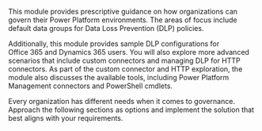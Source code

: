 This module provides prescriptive guidance on how
organizations can govern their Power Platform environments. The areas of
focus include default data groups for Data Loss
Prevention (DLP) policies. 

Additionally, this module provides sample DLP configurations for  
Office 365 and Dynamics 365 users. You will also explore 
more advanced scenarios that include custom connectors and managing 
DLP for HTTP connectors. As part of the custom connector and HTTP 
exploration, the module also discusses the available tools, including 
Power Platform Management connectors and PowerShell cmdlets.

Every organization has different needs when it comes to governance. Approach the following sections as
options and implement the solution that best aligns with your requirements.

